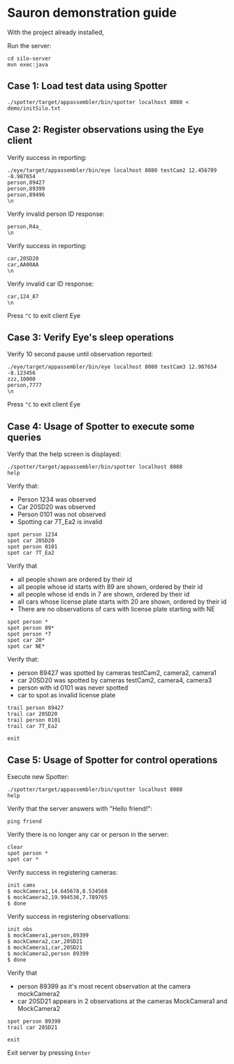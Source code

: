 # Sauron demonstration guide

With the project already installed,

Run the server:
```
cd silo-server
mvn exec:java
```

## Case 1: Load test data using Spotter

```
./spotter/target/appassembler/bin/spotter localhost 8080 < demo/initSilo.txt
```

## Case 2: Register observations using the Eye client

Verify success in reporting:
```
./eye/target/appassembler/bin/eye localhost 8080 testCam2 12.456789 -8.987654
person,89427
person,89399
person,89496
\n
```
Verify invalid person ID response:

```
person,R4a_
\n
```
Verify success in reporting:

```
car,20SD20
car,AA00AA
\n
```
Verify invalid car ID response:

```
car,124_87
\n
```

Press `^C` to exit client Eye

## Case 3: Verify Eye's sleep operations

Verify 10 second pause until observation reported:

```
./eye/target/appassembler/bin/eye localhost 8080 testCam3 12.987654 -8.123456
zzz,10000
person,7777
\n
```

Press `^C` to exit client Eye

## Case 4: Usage of Spotter to execute some queries

Verify that the help screen is displayed:

```
./spotter/target/appassembler/bin/spotter localhost 8080
help
```

Verify that:

* Person 1234 was observed
* Car 20SD20 was observed
* Person 0101 was not observed
* Spotting car 7T_Ea2 is invalid

```
spot person 1234
spot car 20SD20
spot person 0101
spot car 7T_Ea2
```

Verify that

* all people shown are ordered by their id
* all people whose id starts with 89 are shown, ordered by their id
* all people whose id ends in 7 are shown, ordered by their id
* all cars whose license plate starts with 20 are shown, ordered by their id
* There are no observations of cars with license plate starting with NE

```
spot person *
spot person 89*
spot person *7
spot car 20*
spot car NE*
```

Verify that:

* person 89427 was spotted by cameras testCam2, camera2, camera1
* car 20SD20 was spotted by cameras testCam2, camera4, camera3
* person with id 0101 was never spotted
* car to spot as invalid license plate

```
trail person 89427
trail car 20SD20
trail person 0101
trail car 7T_Ea2
```
```
exit 
```

## Case 5: Usage of Spotter for control operations

Execute new Spotter:
```
./spotter/target/appassembler/bin/spotter localhost 8080
help
```
Verify that the server answers with "Hello friend!":

```
ping friend
```
Verify there is no longer any car or person in the server:

```
clear
spot person *
spot car *
```

Verify success in registering cameras:

```
init cams
$ mockCamera1,14.645678,8.534568
$ mockCamera2,19.994536,7.789765
$ done
```
Verify success in registering observations:

```
init obs
$ mockCamera1,person,89399
$ mockCamera2,car,20SD21
$ mockCamera1,car,20SD21
$ mockCamera2,person 89399
$ done
```
Verify that

* person 89399 as it's most recent observation at the camera mockCamera2
* car 20SD21 appears in 2 observations at the cameras MockCamera1 and MockCamera2

```
spot person 89399
trail car 20SD21
```
```
exit 
```

Exit server by pressing `Enter` 
